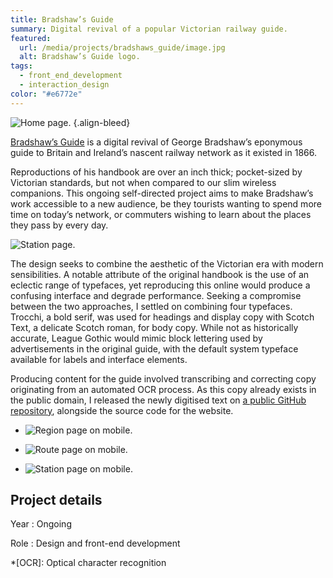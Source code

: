 ```yaml
---
title: Bradshaw’s Guide
summary: Digital revival of a popular Victorian railway guide.
featured:
  url: /media/projects/bradshaws_guide/image.jpg
  alt: Bradshaw’s Guide logo.
tags:
  - front_end_development
  - interaction_design
color: "#e6772e"
---
```


![Home page.](../media/projects/bradshaws_guide/homepage_screenshot.png)
{.align-bleed}

[Bradshaw’s Guide][1] is a digital revival of George Bradshaw’s eponymous guide to Britain and Ireland’s nascent railway network as it existed in 1866.

Reproductions of his handbook are over an inch thick; pocket-sized by Victorian standards, but not when compared to our slim wireless companions. This ongoing self-directed project aims to make Bradshaw’s work accessible to a new audience, be they tourists wanting to spend more time on today’s network, or commuters wishing to learn about the places they pass by every day.

![Station page.](../media/projects/bradshaws_guide/station_screenshot.png "Station pages feature photochrom images sourced from the Library of Congress.")

The design seeks to combine the aesthetic of the Victorian era with modern sensibilities. A notable attribute of the original handbook is the use of an eclectic range of typefaces, yet reproducing this online would produce a confusing interface and degrade performance. Seeking a compromise between the two approaches, I settled on combining four typefaces. Trocchi, a bold serif, was used for headings and display copy with Scotch Text, a delicate Scotch roman, for body copy. While not as historically accurate, League Gothic would mimic block lettering used by advertisements in the original guide, with the default system typeface available for labels and interface elements.

Producing content for the guide involved transcribing and correcting copy originating from an automated OCR process. As this copy already exists in the public domain, I released the newly digitised text on [a public GitHub repository][2], alongside the source code for the website.

- ![Region page on mobile.](../media/projects/bradshaws_guide/mobile_region_screenshot.png)

- ![Route page on mobile.](../media/projects/bradshaws_guide/mobile_route_screenshot.png)

- ![Station page on mobile.](../media/projects/bradshaws_guide/mobile_station_screenshot.png)

## Project details

Year
: Ongoing

Role
: Design and front-end development

[1]: https://bradshaws.guide
[2]: https://github.com/bradshawsguide

*[OCR]: Optical character recognition

